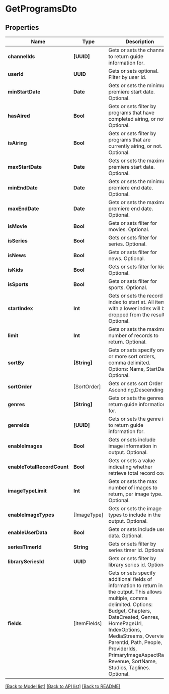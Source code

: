 # GetProgramsDto

## Properties
Name | Type | Description | Notes
------------ | ------------- | ------------- | -------------
**channelIds** | **[UUID]** | Gets or sets the channels to return guide information for. | [optional] 
**userId** | **UUID** | Gets or sets optional. Filter by user id. | [optional] 
**minStartDate** | **Date** | Gets or sets the minimum premiere start date.  Optional. | [optional] 
**hasAired** | **Bool** | Gets or sets filter by programs that have completed airing, or not.  Optional. | [optional] 
**isAiring** | **Bool** | Gets or sets filter by programs that are currently airing, or not.  Optional. | [optional] 
**maxStartDate** | **Date** | Gets or sets the maximum premiere start date.  Optional. | [optional] 
**minEndDate** | **Date** | Gets or sets the minimum premiere end date.  Optional. | [optional] 
**maxEndDate** | **Date** | Gets or sets the maximum premiere end date.  Optional. | [optional] 
**isMovie** | **Bool** | Gets or sets filter for movies.  Optional. | [optional] 
**isSeries** | **Bool** | Gets or sets filter for series.  Optional. | [optional] 
**isNews** | **Bool** | Gets or sets filter for news.  Optional. | [optional] 
**isKids** | **Bool** | Gets or sets filter for kids.  Optional. | [optional] 
**isSports** | **Bool** | Gets or sets filter for sports.  Optional. | [optional] 
**startIndex** | **Int** | Gets or sets the record index to start at. All items with a lower index will be dropped from the results.  Optional. | [optional] 
**limit** | **Int** | Gets or sets the maximum number of records to return.  Optional. | [optional] 
**sortBy** | **[String]** | Gets or sets specify one or more sort orders, comma delimited. Options: Name, StartDate.  Optional. | [optional] 
**sortOrder** | [SortOrder] | Gets or sets sort Order - Ascending,Descending. | [optional] 
**genres** | **[String]** | Gets or sets the genres to return guide information for. | [optional] 
**genreIds** | **[UUID]** | Gets or sets the genre ids to return guide information for. | [optional] 
**enableImages** | **Bool** | Gets or sets include image information in output.  Optional. | [optional] 
**enableTotalRecordCount** | **Bool** | Gets or sets a value indicating whether retrieve total record count. | [optional] 
**imageTypeLimit** | **Int** | Gets or sets the max number of images to return, per image type.  Optional. | [optional] 
**enableImageTypes** | [ImageType] | Gets or sets the image types to include in the output.  Optional. | [optional] 
**enableUserData** | **Bool** | Gets or sets include user data.  Optional. | [optional] 
**seriesTimerId** | **String** | Gets or sets filter by series timer id.  Optional. | [optional] 
**librarySeriesId** | **UUID** | Gets or sets filter by library series id.  Optional. | [optional] 
**fields** | [ItemFields] | Gets or sets specify additional fields of information to return in the output. This allows multiple, comma delimited. Options: Budget, Chapters, DateCreated, Genres, HomePageUrl, IndexOptions, MediaStreams, Overview, ParentId, Path, People, ProviderIds, PrimaryImageAspectRatio, Revenue, SortName, Studios, Taglines.  Optional. | [optional] 

[[Back to Model list]](../README.md#documentation-for-models) [[Back to API list]](../README.md#documentation-for-api-endpoints) [[Back to README]](../README.md)


